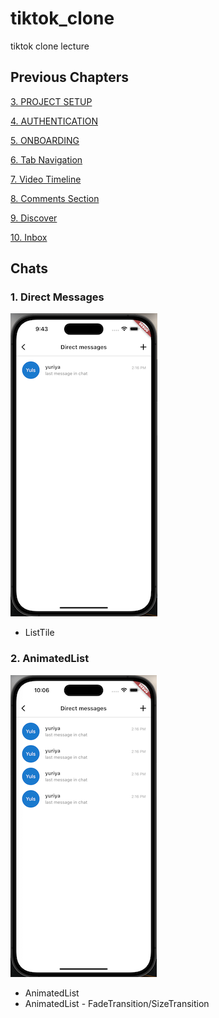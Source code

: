 # tiktok_clone

tiktok clone lecture

## Previous Chapters
[3. PROJECT SETUP](https://github.com/yuriyaya/tiktok_clone/tree/ch3)

[4. AUTHENTICATION](https://github.com/yuriyaya/tiktok_clone/tree/ch4)

[5. ONBOARDING](https://github.com/yuriyaya/tiktok_clone/tree/ch5)

[6. Tab Navigation](https://github.com/yuriyaya/tiktok_clone/tree/ch6)

[7. Video Timeline](https://github.com/yuriyaya/tiktok_clone/tree/ch7)

[8. Comments Section](https://github.com/yuriyaya/tiktok_clone/tree/ch8)

[9. Discover](https://github.com/yuriyaya/tiktok_clone/tree/ch9)

[10. Inbox](https://github.com/yuriyaya/tiktok_clone/tree/ch10)
## Chats
### 1. Direct Messages
![ch11_1](./doc/img/ch11_1.png)
* ListTile

### 2. AnimatedList
![ch11_2](./doc/img/ch11_2.png)
* AnimatedList
* AnimatedList - FadeTransition/SizeTransition

